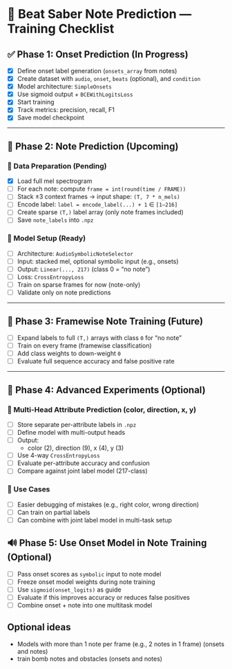 # 📝 Beat Saber Note Prediction — Training Checklist

## ✅ Phase 1: Onset Prediction (In Progress)

- [x] Define onset label generation (`onsets_array` from notes)
- [x] Create dataset with `audio`, `onset`, `beats` (optional), and `condition`
- [x] Model architecture: `SimpleOnsets`
- [x] Use sigmoid output + `BCEWithLogitsLoss`
- [x] Start training
- [x] Track metrics: precision, recall, F1
- [x] Save model checkpoint

---

## 🔄 Phase 2: Note Prediction (Upcoming)

### 🧾 Data Preparation (Pending)

- [x] Load full mel spectrogram
- [ ] For each note: compute `frame = int(round(time / FRAME))`
- [ ] Stack ±3 context frames → input shape: `(T, 7 * n_mels)`
- [ ] Encode label: `label = encode_label(...) + 1` ∈ `[1–216]`
- [ ] Create sparse `(T,)` label array (only note frames included)
- [ ] Save `note_labels` into `.npz`

### 🧠 Model Setup (Ready)

- [ ] Architecture: `AudioSymbolicNoteSelector`
- [ ] Input: stacked mel, optional symbolic input (e.g., onsets)
- [ ] Output: `Linear(..., 217)` (class 0 = “no note”)
- [ ] Loss: `CrossEntropyLoss`
- [ ] Train on sparse frames for now (note-only)
- [ ] Validate only on note predictions

---

## 🚀 Phase 3: Framewise Note Training (Future)

- [ ] Expand labels to full `(T,)` arrays with class `0` for “no note”
- [ ] Train on every frame (framewise classification)
- [ ] Add class weights to down-weight `0`
- [ ] Evaluate full sequence accuracy and false positive rate

---

## 🧪 Phase 4: Advanced Experiments (Optional)

### 🎯 Multi-Head Attribute Prediction (color, direction, x, y)

- [ ] Store separate per-attribute labels in `.npz`
- [ ] Define model with multi-output heads
- [ ] Output:
  - color (2), direction (9), x (4), y (3)
- [ ] Use 4-way `CrossEntropyLoss`
- [ ] Evaluate per-attribute accuracy and confusion
- [ ] Compare against joint label model (217-class)

### 🧠 Use Cases

- [ ] Easier debugging of mistakes (e.g., right color, wrong direction)
- [ ] Can train on partial labels
- [ ] Can combine with joint label model in multi-task setup

## 🔊 Phase 5: Use Onset Model in Note Training (Optional)

- [ ] Pass onset scores as `symbolic` input to note model
- [ ] Freeze onset model weights during note training
- [ ] Use `sigmoid(onset_logits)` as guide
- [ ] Evaluate if this improves accuracy or reduces false positives
- [ ] Combine onset + note into one multitask model

## Optional ideas

- Models with more than 1 note per frame (e.g., 2 notes in 1 frame) (onsets and notes)
- train bomb notes and obstacles (onsets and notes)